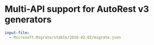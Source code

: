 # Multi-API support for AutoRest v3 generators

``` yaml $(enable-multi-api)
input-file:
  - Microsoft.Migrate/stable/2018-02-02/migrate.json
```
